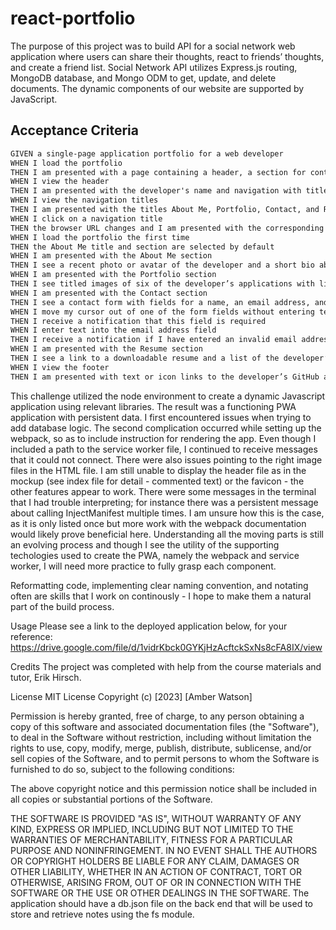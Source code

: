 # react-portfolio
The purpose of this project was to build API for a social network web application where users can share their thoughts, react to friends’ thoughts, and create a friend list. Social Network API utilizes Express.js routing, MongoDB database, and Mongo ODM to get, update, and delete documents. The dynamic components of our website are supported by JavaScript.

## Acceptance Criteria

```md
GIVEN a single-page application portfolio for a web developer
WHEN I load the portfolio
THEN I am presented with a page containing a header, a section for content, and a footer
WHEN I view the header
THEN I am presented with the developer's name and navigation with titles corresponding to different sections of the portfolio
WHEN I view the navigation titles
THEN I am presented with the titles About Me, Portfolio, Contact, and Resume, and the title corresponding to the current section is highlighted
WHEN I click on a navigation title
THEN the browser URL changes and I am presented with the corresponding section below the navigation and that title is highlighted
WHEN I load the portfolio the first time
THEN the About Me title and section are selected by default
WHEN I am presented with the About Me section
THEN I see a recent photo or avatar of the developer and a short bio about them
WHEN I am presented with the Portfolio section
THEN I see titled images of six of the developer’s applications with links to both the deployed applications and the corresponding GitHub repositories
WHEN I am presented with the Contact section
THEN I see a contact form with fields for a name, an email address, and a message
WHEN I move my cursor out of one of the form fields without entering text
THEN I receive a notification that this field is required
WHEN I enter text into the email address field
THEN I receive a notification if I have entered an invalid email address
WHEN I am presented with the Resume section
THEN I see a link to a downloadable resume and a list of the developer’s proficiencies
WHEN I view the footer
THEN I am presented with text or icon links to the developer’s GitHub and LinkedIn profiles, and their profile on a third platform (Stack Overflow, Twitter)
```
This challenge utilized the node environment to create a dynamic Javascript application using relevant libraries. The result was a functioning PWA application with persistent data. I first encountered issues when trying to add database logic. The second complication occurred while setting up the webpack, so as to include instruction for rendering the app. Even though I included a path to the service worker file, I continued to receive messages that it could not connect. There were also issues pointing to the right image files in the HTML file. I am still unable to display the header file as in the mockup (see index file for detail - commented text) or the favicon - the other features appear to work. There were some messages in the terminal that I had trouble interpreting; for instance there was a persistent message about calling InjectManifest multiple times. I am unsure how this is the case, as it is only listed once but more work with the webpack documentation would likely prove beneficial here. Understanding all the moving parts is still an evolving process and though I see the utility of the supporting techologies used to create the PWA, namely the webpack and service worker, I will need more practice to fully grasp each component.

Reformatting code, implementing clear naming convention, and notating often are skills that I work on continously - I hope to make them a natural part of the build process.

Usage
Please see a link to the deployed application below, for your reference: https://drive.google.com/file/d/1vidrKbck0GYKjHzAcftckSxNs8cFA8IX/view



Credits
The project was completed with help from the course materials and tutor, Erik Hirsch.

License
MIT License Copyright (c) [2023] [Amber Watson]

Permission is hereby granted, free of charge, to any person obtaining a copy of this software and associated documentation files (the "Software"), to deal in the Software without restriction, including without limitation the rights to use, copy, modify, merge, publish, distribute, sublicense, and/or sell copies of the Software, and to permit persons to whom the Software is furnished to do so, subject to the following conditions:

The above copyright notice and this permission notice shall be included in all copies or substantial portions of the Software.

THE SOFTWARE IS PROVIDED "AS IS", WITHOUT WARRANTY OF ANY KIND, EXPRESS OR IMPLIED, INCLUDING BUT NOT LIMITED TO THE WARRANTIES OF MERCHANTABILITY, FITNESS FOR A PARTICULAR PURPOSE AND NONINFRINGEMENT. IN NO EVENT SHALL THE AUTHORS OR COPYRIGHT HOLDERS BE LIABLE FOR ANY CLAIM, DAMAGES OR OTHER LIABILITY, WHETHER IN AN ACTION OF CONTRACT, TORT OR OTHERWISE, ARISING FROM, OUT OF OR IN CONNECTION WITH THE SOFTWARE OR THE USE OR OTHER DEALINGS IN THE SOFTWARE. The application should have a db.json file on the back end that will be used to store and retrieve notes using the fs module.